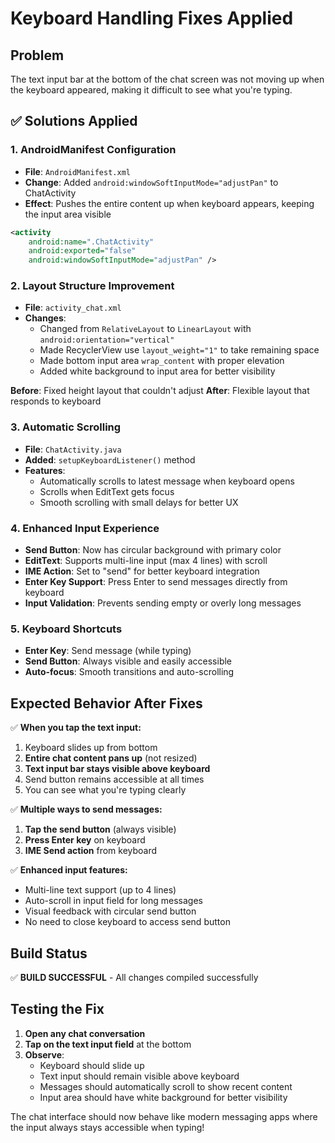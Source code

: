 # Keyboard Handling Fixes Applied

## Problem
The text input bar at the bottom of the chat screen was not moving up when the keyboard appeared, making it difficult to see what you're typing.

## ✅ Solutions Applied

### 1. **AndroidManifest Configuration**
- **File**: `AndroidManifest.xml`
- **Change**: Added `android:windowSoftInputMode="adjustPan"` to ChatActivity
- **Effect**: Pushes the entire content up when keyboard appears, keeping the input area visible

```xml
<activity
    android:name=".ChatActivity"
    android:exported="false"
    android:windowSoftInputMode="adjustPan" />
```

### 2. **Layout Structure Improvement**
- **File**: `activity_chat.xml`
- **Changes**: 
  - Changed from `RelativeLayout` to `LinearLayout` with `android:orientation="vertical"`
  - Made RecyclerView use `layout_weight="1"` to take remaining space
  - Made bottom input area `wrap_content` with proper elevation
  - Added white background to input area for better visibility

**Before**: Fixed height layout that couldn't adjust
**After**: Flexible layout that responds to keyboard

### 3. **Automatic Scrolling**
- **File**: `ChatActivity.java`
- **Added**: `setupKeyboardListener()` method
- **Features**:
  - Automatically scrolls to latest message when keyboard opens
  - Scrolls when EditText gets focus
  - Smooth scrolling with small delays for better UX

### 4. **Enhanced Input Experience**
- **Send Button**: Now has circular background with primary color
- **EditText**: Supports multi-line input (max 4 lines) with scroll
- **IME Action**: Set to "send" for better keyboard integration
- **Enter Key Support**: Press Enter to send messages directly from keyboard
- **Input Validation**: Prevents sending empty or overly long messages

### 5. **Keyboard Shortcuts**
- **Enter Key**: Send message (while typing)
- **Send Button**: Always visible and easily accessible
- **Auto-focus**: Smooth transitions and auto-scrolling

## Expected Behavior After Fixes

✅ **When you tap the text input:**
1. Keyboard slides up from bottom
2. **Entire chat content pans up** (not resized)
3. **Text input bar stays visible above keyboard**
4. Send button remains accessible at all times
5. You can see what you're typing clearly

✅ **Multiple ways to send messages:**
1. **Tap the send button** (always visible)
2. **Press Enter key** on keyboard
3. **IME Send action** from keyboard

✅ **Enhanced input features:**
- Multi-line text support (up to 4 lines)
- Auto-scroll in input field for long messages
- Visual feedback with circular send button
- No need to close keyboard to access send button

## Build Status
✅ **BUILD SUCCESSFUL** - All changes compiled successfully

## Testing the Fix

1. **Open any chat conversation**
2. **Tap on the text input field** at the bottom
3. **Observe**: 
   - Keyboard should slide up
   - Text input should remain visible above keyboard
   - Messages should automatically scroll to show recent content
   - Input area should have white background for better visibility

The chat interface should now behave like modern messaging apps where the input always stays accessible when typing!
